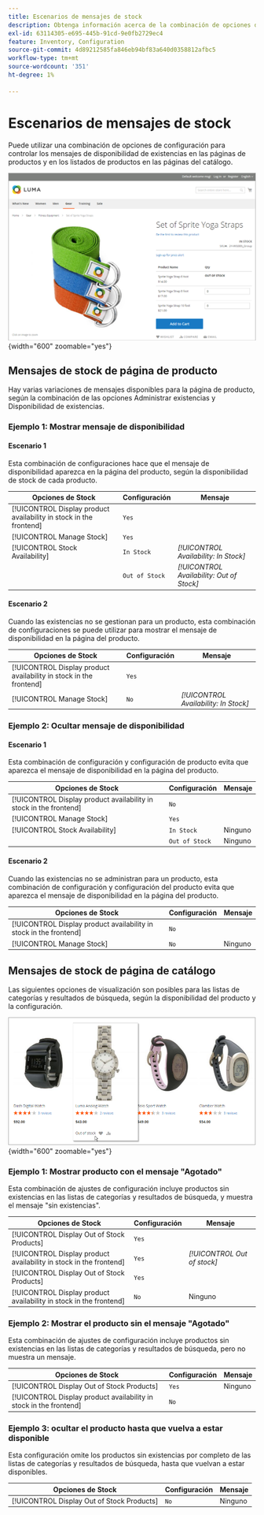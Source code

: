 ```yaml
---
title: Escenarios de mensajes de stock
description: Obtenga información acerca de la combinación de opciones de configuración que controlan los mensajes de disponibilidad de existencias en las páginas de productos y en las listas de productos en las páginas de catálogos.
exl-id: 63114305-e695-445b-91cd-9e0fb2729ec4
feature: Inventory, Configuration
source-git-commit: 4d89212585fa846eb94bf83a640d0358812afbc5
workflow-type: tm+mt
source-wordcount: '351'
ht-degree: 1%

---
```


# Escenarios de mensajes de stock

Puede utilizar una combinación de opciones de configuración para controlar los mensajes de disponibilidad de existencias en las páginas de productos y en los listados de productos en las páginas del catálogo.

![Producto agrupado con el mensaje &quot;Agotado&quot;](assets/storefront-out-of-stock-message.png){width="600" zoomable="yes"}

## Mensajes de stock de página de producto

Hay varias variaciones de mensajes disponibles para la página de producto, según la combinación de las opciones Administrar existencias y Disponibilidad de existencias.

### Ejemplo 1: Mostrar mensaje de disponibilidad

#### Escenario 1

Esta combinación de configuraciones hace que el mensaje de disponibilidad aparezca en la página del producto, según la disponibilidad de stock de cada producto.

| Opciones de Stock | Configuración | Mensaje |
|--|--|--|
| [!UICONTROL Display product availability in stock in the frontend] | `Yes` | |
| [!UICONTROL Manage Stock] | `Yes` | |
| [!UICONTROL Stock Availability] | `In Stock` | _[!UICONTROL Availability: In Stock]_ |
| | `Out of Stock` | _[!UICONTROL Availability: Out of Stock]_ |

#### Escenario 2

Cuando las existencias no se gestionan para un producto, esta combinación de configuraciones se puede utilizar para mostrar el mensaje de disponibilidad en la página del producto.

| Opciones de Stock | Configuración | Mensaje |
|--|--|--|
| [!UICONTROL Display product availability in stock in the frontend] | `Yes` |  |
| [!UICONTROL Manage Stock] | `No` | _[!UICONTROL Availability: In Stock]_ |

### Ejemplo 2: Ocultar mensaje de disponibilidad

#### Escenario 1

Esta combinación de configuración y configuración de producto evita que aparezca el mensaje de disponibilidad en la página del producto.

| Opciones de Stock | Configuración | Mensaje |
|--|--|--|
| [!UICONTROL Display product availability in stock in the frontend] | `No` |  |
| [!UICONTROL Manage Stock] | `Yes` |  |
| [!UICONTROL Stock Availability] | `In Stock` | Ninguno |
|  | `Out of Stock` | Ninguno |

#### Escenario 2

Cuando las existencias no se administran para un producto, esta combinación de configuración y configuración del producto evita que aparezca el mensaje de disponibilidad en la página del producto.

| Opciones de Stock | Configuración | Mensaje |
|--|--|--|
| [!UICONTROL Display product availability in stock in the frontend] | `No` |  |
| [!UICONTROL Manage Stock] | `No` | Ninguno |

## Mensajes de stock de página de catálogo

Las siguientes opciones de visualización son posibles para las listas de categorías y resultados de búsqueda, según la disponibilidad del producto y la configuración.

![Mensaje agotado en la página de categoría](assets/storefront-out-of-stock-catalog-page.png){width="600" zoomable="yes"}

### Ejemplo 1: Mostrar producto con el mensaje &quot;Agotado&quot;

Esta combinación de ajustes de configuración incluye productos sin existencias en las listas de categorías y resultados de búsqueda, y muestra el mensaje &quot;sin existencias&quot;.

| Opciones de Stock | Configuración | Mensaje |
|--|--|--|
| [!UICONTROL Display Out of Stock Products] | `Yes` |  |
| [!UICONTROL Display product availability in stock in the frontend] | `Yes` | _[!UICONTROL Out of stock]_ |
| [!UICONTROL Display Out of Stock Products] | `Yes` |  |
| [!UICONTROL Display product availability in stock in the frontend] | `No` | Ninguno |

### Ejemplo 2: Mostrar el producto sin el mensaje &quot;Agotado&quot;

Esta combinación de ajustes de configuración incluye productos sin existencias en las listas de categorías y resultados de búsqueda, pero no muestra un mensaje.

| Opciones de Stock | Configuración | Mensaje |
|--|--|--|
| [!UICONTROL Display Out of Stock Products] | `Yes` | Ninguno |
| [!UICONTROL Display product availability in stock in the frontend] | `No` |  |

### Ejemplo 3: ocultar el producto hasta que vuelva a estar disponible

Esta configuración omite los productos sin existencias por completo de las listas de categorías y resultados de búsqueda, hasta que vuelvan a estar disponibles.

| Opciones de Stock | Configuración | Mensaje |
|--|--|--|
| [!UICONTROL Display Out of Stock Products] | `No` | Ninguno |
